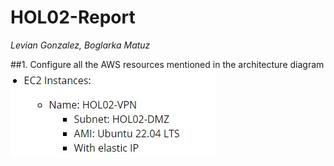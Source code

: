 # **HOL02-Report**
_Levian Gonzalez, Boglarka Matuz_

##1. Configure all the AWS resources mentioned in the architecture diagram
![test](test.jpg)

